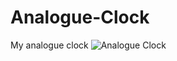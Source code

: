 # Analogue-Clock
My analogue clock
![Analogue Clock](https://github.com/BeatrizDeFreitas/Analogue-Clock/assets/96779549/66221e5c-4545-46ef-9944-29743e1cbd92)

